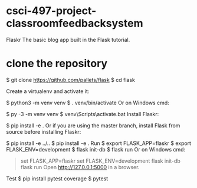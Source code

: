 # csci-497-project-classroomfeedbacksystem

Flaskr
The basic blog app built in the Flask tutorial.



# clone the repository
$ git clone https://github.com/pallets/flask
$ cd flask

Create a virtualenv and activate it:

$ python3 -m venv venv
$ . venv/bin/activate
Or on Windows cmd:

$ py -3 -m venv venv
$ venv\Scripts\activate.bat
Install Flaskr:

$ pip install -e .
Or if you are using the master branch, install Flask from source before installing Flaskr:

$ pip install -e ../..
$ pip install -e .
Run
$ export FLASK_APP=flaskr
$ export FLASK_ENV=development
$ flask init-db
$ flask run
Or on Windows cmd:

> set FLASK_APP=flaskr
> set FLASK_ENV=development
> flask init-db
> flask run
Open http://127.0.0.1:5000 in a browser.

Test
$ pip install pytest coverage
$ pytest

